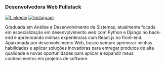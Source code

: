 ### Desenvolvedora Web Fullstack
[![Linkedin](	https://img.shields.io/badge/LinkedIn-0077B5?style=for-the-badge&logo=linkedin&logoColor=white)](https://www.linkedin.com/in/sorayacop/)
[![Instagram](https://img.shields.io/badge/Instagram-E4405F?style=for-the-badge&logo=instagram&logoColor=white)](https://www.instagram.com/soraya_cop/)

Graduada em Análise e
Desenvolvimento de Sistemas,
atualmente focada em
especialização em
desenvolvimento web com
Python e Django no back-end e
aprimorando minhas
experiências com React.js no
front-end. Apaixonada por
desenvolvimento Web, busco
sempre aprimorar minhas
habilidades e aplicar soluções
inovadoras para entregar
produtos de alta qualidade e
novas oportunidades para
aplicar e expandir meus
conhecimentos em projetos de
software.


